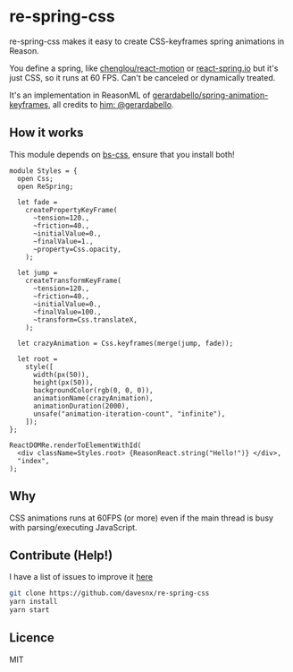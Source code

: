 # re-spring-css

re-spring-css makes it easy to create CSS-keyframes spring animations in Reason.

You define a spring, like [chenglou/react-motion](https://github.com/chenglou/react-motion) or [react-spring.io](https://www.react-spring.io) but it's just CSS, so it runs at 60 FPS. Can't be canceled or dynamically treated.

It's an implementation in ReasonML of [gerardabello/spring-animation-keyframes](https://github.com/gerardabello/spring-animation-keyframes), all credits to [him: @gerardabello](https://github.com/gerardabello).

## How it works

This module depends on [bs-css](https://github.com/SentiaAnalytics/bs-css), ensure that you install both!

```reason
module Styles = {
  open Css;
  open ReSpring;

  let fade =
    createPropertyKeyFrame(
      ~tension=120.,
      ~friction=40.,
      ~initialValue=0.,
      ~finalValue=1.,
      ~property=Css.opacity,
    );

  let jump =
    createTransformKeyFrame(
      ~tension=120.,
      ~friction=40.,
      ~initialValue=0.,
      ~finalValue=100.,
      ~transform=Css.translateX,
    );

  let crazyAnimation = Css.keyframes(merge(jump, fade));

  let root =
    style([
      width(px(50)),
      height(px(50)),
      backgroundColor(rgb(0, 0, 0)),
      animationName(crazyAnimation),
      animationDuration(2000),
      unsafe("animation-iteration-count", "infinite"),
    ]);
};

ReactDOMRe.renderToElementWithId(
  <div className=Styles.root> {ReasonReact.string("Hello!")} </div>,
  "index",
);
```

## Why
CSS animations runs at 60FPS (or more) even if the main thread is busy with parsing/executing JavaScript.
<!-- todo: add (link to screens with freq 120/144/etc[] -->

## Contribute (Help!)
I have a list of issues to improve it [here](https://github.com/davesnx/re-spring-css/issues)

```bash
git clone https://github.com/davesnx/re-spring-css
yarn install
yarn start
```

## Licence

MIT
